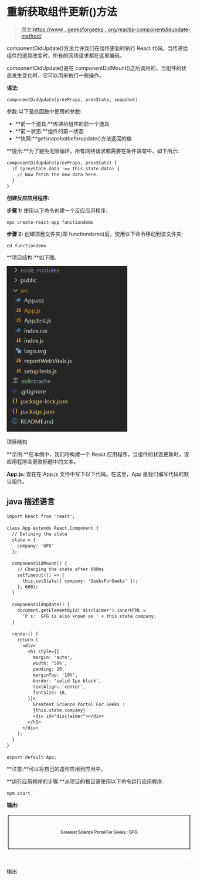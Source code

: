 # 重新获取组件更新()方法

> 原文:[https://www . geeksforgeeks . org/reactjs-componentdidupdate-method/](https://www.geeksforgeeks.org/reactjs-componentdidupdate-method/)

componentDidUpdate()方法允许我们在组件更新时执行 React 代码。当传递给组件的道具改变时，所有的网络请求都在这里编码。

componentDidUpdate()是在 componentDidMount()之后调用的，当组件的状态发生变化时，它可以用来执行一些操作。

**语法:**

```
componentDidUpdate(prevProps, prevState, snapshot)
```

参数:以下是此函数中使用的参数:

*   **前一个道具:**传递给组件的前一个道具
*   **前一状态:**组件的前一状态
*   **快照:**getsnapshotbeforupdate()方法返回的值

**提示:**为了避免无限循环，所有网络请求都需要在条件语句中，如下所示:

```
componentDidUpdate(prevProps, prevState) {
  if (prevState.data !== this.state.data) {
    // Now fetch the new data here.
  }
}
```

**创建反应应用程序:**

**步骤 1:** 使用以下命令创建一个反应应用程序:

```
npx create-react-app functiondemo
```

**步骤 2:** 创建项目文件夹(即 functiondemo)后，使用以下命令移动到该文件夹:

```
cd functiondemo
```

**项目结构:**如下图。

![](img/f04ae0d8b722a9fff0bd9bd138b29c23.png)

项目结构

**示例:**在本例中，我们将构建一个 React 应用程序，当组件的状态更新时，该应用程序会更改标题中的文本。

**App.js:** 现在在 App.js 文件中写下以下代码。在这里，App 是我们编写代码的默认组件。

## java 描述语言

```
import React from 'react';

class App extends React.Component {
  // Defining the state
  state = {
    company: 'GFG'
  };

  componentDidMount() {
    // Changing the state after 600ms
    setTimeout(() => {
      this.setState({ company: 'GeeksForGeeks' });
    }, 600);
  }

  componentDidUpdate() {
    document.getElementById('disclaimer').innerHTML =
      'P.s:  GFG is also known as ' + this.state.company;
  }

  render() {
    return (
      <div>
        <h1 style={{
          margin: 'auto',
          width: '50%',
          padding: 20,
          marginTop: '10%',
          border: 'solid 1px black',
          textAlign: 'center',
          fontSize: 18,
        }}>
          Greatest Science Portal For Geeks :
          {this.state.company}
          <div id="disclaimer"></div>
        </h1>
      </div>
    );
  }
}

export default App;
```

**注意:**可以将自己的造型应用到应用中。

**运行应用程序的步骤:**从项目的根目录使用以下命令运行应用程序:

```
npm start
```

**输出:**

![](img/645e3e50a5bec0e977febde8f7600877.png)

输出